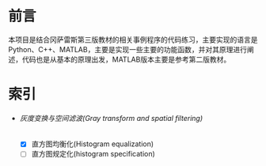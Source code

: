 # 前言

本项目是结合冈萨雷斯第三版教材的相关事例程序的代码练习，主要实现的语言是Python、C++、MATLAB，主要是实现一些主要的功能函数，并对其原理进行阐述，代码也是从基本的原理出发，MATLAB版本主要是参考第二版教材。

# 索引

- ###### 灰度变换与空间滤波(Gray transform and spatial filtering)

  - [x] 直方图均衡化(Histogram equalization)
  - [ ] 直方图规定化(histogram specification)